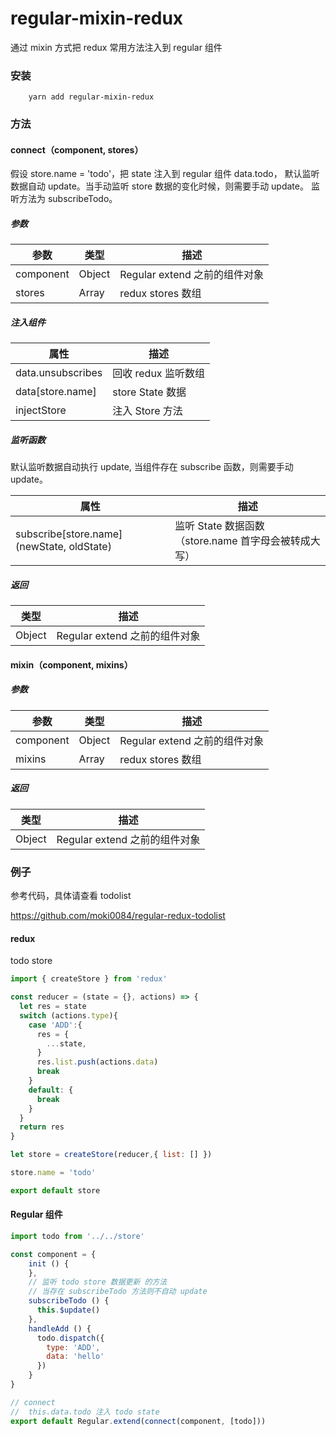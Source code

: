 # regular-mixin-redux

通过 mixin 方式把 redux 常用方法注入到 regular 组件

### 安装
```shell
    yarn add regular-mixin-redux
```

### 方法
#### connect（component, stores）
假设 store.name = 'todo'，把 state 注入到 regular 组件 data.todo，
默认监听数据自动 update。当手动监听 store 数据的变化时候，则需要手动 update。
监听方法为 subscribeTodo。

##### 参数

|参数|类型|描述|
|----|----|----|
|component|Object|Regular extend 之前的组件对象|
|stores|Array|redux stores 数组|

##### 注入组件

|属性|描述|
|----|----|
|data.unsubscribes|回收 redux 监听数组|
|data[store.name]| store State 数据 |
|injectStore|注入 Store 方法|

##### 监听函数

默认监听数据自动执行 update, 当组件存在 subscribe 函数，则需要手动 update。

|属性|描述|
|----|----|
|subscribe[store.name] (newState, oldState)|监听 State 数据函数（store.name 首字母会被转成大写）|

##### 返回 

|类型|描述|
|----|----|
|Object|Regular extend 之前的组件对象|

#### mixin（component, mixins）

##### 参数

|参数|类型|描述|
|----|----|----|
|component|Object|Regular extend 之前的组件对象|
|mixins|Array|redux stores 数组|

##### 返回 

|类型|描述|
|----|----|
|Object|Regular extend 之前的组件对象|

### 例子
参考代码，具体请查看 todolist

https://github.com/moki0084/regular-redux-todolist

#### redux
todo store
```js
import { createStore } from 'redux'

const reducer = (state = {}, actions) => {
  let res = state
  switch (actions.type){
    case 'ADD':{
      res = {
        ...state,
      }
      res.list.push(actions.data)
      break
    }
    default: {
      break
    }
  }
  return res
}

let store = createStore(reducer,{ list: [] })

store.name = 'todo'

export default store
```

#### Regular 组件
```js
import todo from '../../store'

const component = {
    init () {
    },
    // 监听 todo store 数据更新 的方法
    // 当存在 subscribeTodo 方法则不自动 update
    subscribeTodo () { 
      this.$update()
    },
    handleAdd () {
      todo.dispatch({
        type: 'ADD',
        data: 'hello'
      })
    }
}

// connect 
//  this.data.todo 注入 todo state 
export default Regular.extend(connect(component, [todo]))
```
